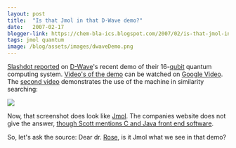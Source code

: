```yaml
---
layout: post
title:  "Is that Jmol in that D-Wave demo?"
date:   2007-02-17
blogger-link: https://chem-bla-ics.blogspot.com/2007/02/is-that-jmol-in-that-d-wave-demo.html
tags: jmol quantum
image: /blog/assets/images/dwaveDemo.png
---
```


[Slashdot reported](http://science.slashdot.org/article.pl?sid=07/02/15/1417236&from=rss) on
[D-Wave](http://www.dwavesys.com/)'s recent demo of their 16-[qubit](http://en.wikipedia.org/wiki/Qubit)
quantum computing system. [Video's of the demo](http://kwc.org/blog/archives/2007/2007-02-14.dwave_demo.html)
can be watched on [Google Video](http://video.google.com/). The [second video](http://video.google.com/videoplay?docid=-291541120357804188&hl=en)
demonstrates the use of the machine in similarity searching:

![](/blog/assets/images/dwaveDemo.png)

Now, that screenshot does look like [Jmol](http://jmol.sf.net/).
The companies website does not give the answer, [though Scott mentions C and Java front end software](http://scottaaronson.com/blog/?p=198).

So, let's ask the source: Dear dr. [Rose](http://dwave.wordpress.com/), is it Jmol what we see in that demo?
